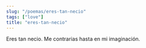 ```yaml
---
slug: "/poemas/eres-tan-necio"
tags: ["love"]
title: "eres-tan-necio"
---
```

Eres tan necio. Me contrarias hasta en mi imaginación.